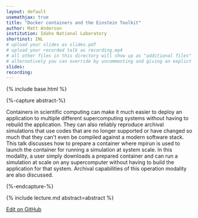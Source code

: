 ```yaml
---
layout: default
usemathjax: true
title: "Docker containers and the Einstein Toolkit"
author: Matt Anderson
institution: Idaho National Laboratory
shortinst: INL
# upload your slides as slides.pdf
# upload your recorded talk as recording.mp4
# all other files in this directory will show up as "additional files"
# alternatively you can override by uncommenting and giving an explict URL:
slides: 
recording: 
---
```

{% include base.html %}

{%-capture abstract-%}

Containers in scientific computing can make it much easier to deploy an application to multiple different supercomputing systems without having to rebuild the application. They can also reliably reproduce archival simulations that use codes that are no longer supported or have changed so much that they can't even be compiled against a modern software stack. This talk discusses how to prepare a container where mpirun is used to launch the container for running a simulation at system scale. In this modality, a user simply downloads a prepared container and can run a simulation at scale on any supercomputer without having to build the application for that system. Archival capabilities of this operation modality are also discussed.

{%-endcapture-%}

<div class="col-xs-12" markdown="1">
{% include lecture.md abstract=abstract %}

[Edit on GitHub](https://github.com/EinsteinToolkit/et2021uiuc/edit/master/{{page.path}})
</div>
